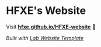 
# HFXE's Website

Visit **[hfxe.github.io/HFXE-website](https://hfxe.github.io/HFXE-website)** 🚀

_Built with [Lab Website Template](https://greene-lab.gitbook.io/lab-website-template-docs)_
